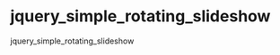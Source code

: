 jquery_simple_rotating_slideshow
================================

jquery_simple_rotating_slideshow
